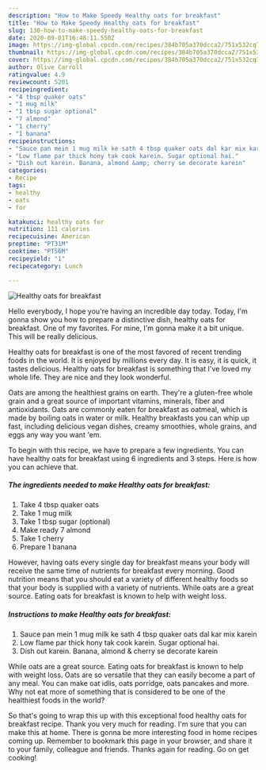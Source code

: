 ```yaml
---
description: "How to Make Speedy Healthy oats for breakfast"
title: "How to Make Speedy Healthy oats for breakfast"
slug: 130-how-to-make-speedy-healthy-oats-for-breakfast
date: 2020-09-01T16:48:11.550Z
image: https://img-global.cpcdn.com/recipes/384b705a370dcca2/751x532cq70/healthy-oats-for-breakfast-recipe-main-photo.jpg
thumbnail: https://img-global.cpcdn.com/recipes/384b705a370dcca2/751x532cq70/healthy-oats-for-breakfast-recipe-main-photo.jpg
cover: https://img-global.cpcdn.com/recipes/384b705a370dcca2/751x532cq70/healthy-oats-for-breakfast-recipe-main-photo.jpg
author: Olive Carroll
ratingvalue: 4.9
reviewcount: 5201
recipeingredient:
- "4 tbsp quaker oats"
- "1 mug milk"
- "1 tbsp sugar optional"
- "7 almond"
- "1 cherry"
- "1 banana"
recipeinstructions:
- "Sauce pan mein 1 mug milk ke sath 4 tbsp quaker oats dal kar mix karein"
- "Low flame par thick hony tak cook karein. Sugar optional hai."
- "Dish out karein. Banana, almond &amp; cherry se decorate karein"
categories:
- Recipe
tags:
- healthy
- oats
- for

katakunci: healthy oats for 
nutrition: 111 calories
recipecuisine: American
preptime: "PT31M"
cooktime: "PT56M"
recipeyield: "1"
recipecategory: Lunch

---
```



![Healthy oats for breakfast](https://img-global.cpcdn.com/recipes/384b705a370dcca2/751x532cq70/healthy-oats-for-breakfast-recipe-main-photo.jpg)

Hello everybody, I hope you're having an incredible day today. Today, I'm gonna show you how to prepare a distinctive dish, healthy oats for breakfast. One of my favorites. For mine, I'm gonna make it a bit unique. This will be really delicious.

Healthy oats for breakfast is one of the most favored of recent trending foods in the world. It is enjoyed by millions every day. It is easy, it is quick, it tastes delicious. Healthy oats for breakfast is something that I've loved my whole life. They are nice and they look wonderful.

Oats are among the healthiest grains on earth. They&#39;re a gluten-free whole grain and a great source of important vitamins, minerals, fiber and antioxidants. Oats are commonly eaten for breakfast as oatmeal, which is made by boiling oats in water or milk. Healthy breakfasts you can whip up fast, including delicious vegan dishes, creamy smoothies, whole grains, and eggs any way you want &#39;em.


To begin with this recipe, we have to prepare a few ingredients. You can have healthy oats for breakfast using 6 ingredients and 3 steps. Here is how you can achieve that.

<!--inarticleads1-->

##### The ingredients needed to make Healthy oats for breakfast:

1. Take 4 tbsp quaker oats
1. Take 1 mug milk
1. Take 1 tbsp sugar (optional)
1. Make ready 7 almond
1. Take 1 cherry
1. Prepare 1 banana


However, having oats every single day for breakfast means your body will receive the same time of nutrients for breakfast every morning. Good nutrition means that you should eat a variety of different healthy foods so that your body is supplied with a variety of nutrients. While oats are a great source. Eating oats for breakfast is known to help with weight loss. 

<!--inarticleads2-->

##### Instructions to make Healthy oats for breakfast:

1. Sauce pan mein 1 mug milk ke sath 4 tbsp quaker oats dal kar mix karein
1. Low flame par thick hony tak cook karein. Sugar optional hai.
1. Dish out karein. Banana, almond &amp; cherry se decorate karein


While oats are a great source. Eating oats for breakfast is known to help with weight loss. Oats are so versatile that they can easily become a part of any meal. You can make oat idlis, oats porridge, oats pancakes and more. Why not eat more of something that is considered to be one of the healthiest foods in the world? 

So that's going to wrap this up with this exceptional food healthy oats for breakfast recipe. Thank you very much for reading. I'm sure that you can make this at home. There is gonna be more interesting food in home recipes coming up. Remember to bookmark this page in your browser, and share it to your family, colleague and friends. Thanks again for reading. Go on get cooking!
